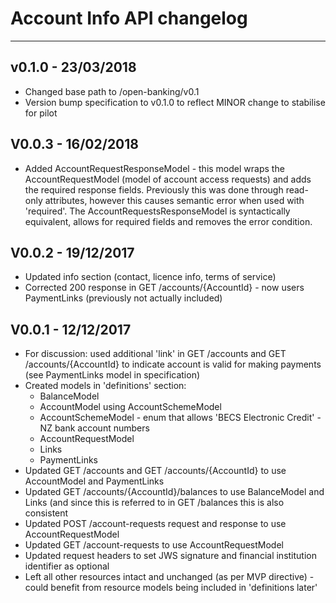 # Account Info API changelog

---

## v0.1.0 - 23/03/2018

* Changed base path to /open-banking/v0.1
* Version bump specification to v0.1.0 to reflect MINOR change to stabilise for pilot

## V0.0.3 - 16/02/2018

* Added AccountRequestResponseModel - this model wraps the AccountRequestModel (model of account access requests) and adds the required response fields.  Previously this was done through read-only attributes, however this causes semantic error when used with 'required'.  The AccountRequestsResponseModel is syntactically equivalent, allows for required fields and removes the error condition.

## V0.0.2 - 19/12/2017

* Updated info section (contact, licence info, terms of service)
* Corrected 200 response in GET /accounts/{AccountId} - now users PaymentLinks (previously not actually included)

## V0.0.1 - 12/12/2017

* For discussion: used additional 'link' in GET /accounts and GET /accounts/{AccountId} to indicate account is valid for making payments (see PaymentLinks model in specification)
* Created models in 'definitions' section:
  * BalanceModel
  * AccountModel using AccountSchemeModel
  * AccountSchemeModel - enum that allows 'BECS Electronic Credit' - NZ bank account numbers
  * AccountRequestModel
  * Links
  * PaymentLinks
* Updated GET /accounts and GET /accounts/{AccountId} to use AccountModel and PaymentLinks
* Updated GET /accounts/{AccountId}/balances to use BalanceModel and Links (and since this is referred to in GET /balances this is also consistent
* Updated POST /account-requests request and response to use AccountRequestModel
* Updated GET /account-requests to use AccountRequestModel
* Updated request headers to set JWS signature and financial institution identifier as optional
* Left all other resources intact and unchanged (as per MVP directive) - could benefit from resource models being included in 'definitions later'
